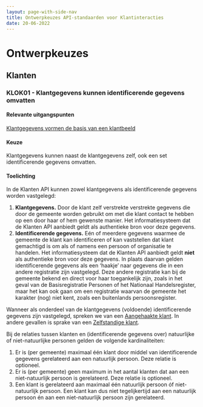 ```yaml
---
layout: page-with-side-nav
title: Ontwerpkeuzes API-standaarden voor Klantinteracties
date: 20-06-2022
---
```


# Ontwerpkeuzes

## Klanten

### KLOK01 - Klantgegevens kunnen identificerende gegevens omvatten

#### Relevante uitgangspunten

[Klantgegevens vormen de basis van een klantbeeld](/uitgangspunten.md#KLUIT02---Klantgegevens-vormen-de-basis-van-een-klantbeeld)

#### Keuze

Klantgegevens kunnen naast de klantgegevens zelf, ook een set identificerende gegevens omvatten.

#### Toelichting

In de Klanten API kunnen zowel klantgegevens als identificerende gegevens worden vastgelegd:

1. __Klantgegevens.__ Door de klant zelf verstrekte verstrekte gegevens die door de gemeente worden gebruikt om met die klant contact te hebben op een door haar of hem gewenste manier. Het informatiesysteem dat de Klanten API aanbiedt geldt als authentieke bron voor deze gegevens.
2. __Identificerende gegevens.__ Eén of meerdere gegevens waarmee de gemeente de klant kan identificeren of kan vaststellen dat klant gemachtigd is om als of namens een persoon of organisatie te handelen. Het informatiesysteem dat de Klanten API aanbiedt geldt __niet__ als authentieke bron voor deze gegevens. In plaats daarvan gelden identificerende gegevens als een ‘haakje’ naar gegevens die in een andere registratie zijn vastgelegd. Deze andere registratie kan bij de gemeente bekend en direct voor haar toegankelijk zijn, zoals in het geval van de Basisregistratie Personen of het Nationaal Handelsregister, maar het kan ook gaan om een registratie waarvan de gemeente het karakter (nog) niet kent, zoals een buitenlands persoonsregister.

Wanneer als onderdeel van de klantgegevens (voldoende) identificerende gegevens zijn vastgelegd, spreken we van een [Aangehaakte klant](/begrippen.md#aangehaakte-klant). In andere gevallen is sprake van een [Zelfstandige klant](/begrippen.md#zelfstandige-klant).

Bij de relaties tussen klanten en (identificerende gegevens over) natuurlijke of niet-natuurlijke personen gelden de volgende kardinaliteiten:

1.	Er is (per gemeente) maximaal één klant door middel van identificerende gegevens gerelateerd aan een natuurlijk persoon. Deze relatie is optioneel.
2.	Er is (per gemeente) geen maximum in het aantal klanten dat aan een niet-natuurlijk persoon is gerelateerd. Deze relatie is optioneel.
3.	Een klant is gerelateerd aan maximaal één natuurlijk persoon óf niet-natuurlijk persoon. Een klant kan dus niet tegelijkertijd aan een natuurlijk persoon én aan een niet-natuurlijk persoon zijn gerelateerd.
